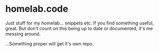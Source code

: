 # homelab.code
Just stuff for my homelab... snippets etc.
If you find something useful, great. 
But don't count on this being up to date or documented, it's me messing around. 

...Something proper will get it's own repo.
